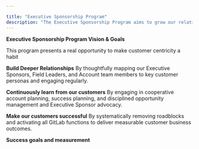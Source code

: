 ```yaml
---

title: "Executive Sponsorship Program"
description: "The Executive Sponsorship Program aims to grow our relationships with senior-level buyers and champions at our top customers, expand engagement to promote enterprise-wide platform adoption, and take a customer-centric approach to solving our customers' most challenging business problems."
---
```

**Executive Sponsorship Program Vision & Goals**

This program presents a real opportunity to make customer centricity a habit

**Build Deeper Relationships**
By thoughtfully mapping our Executive Sponsors, Field Leaders, and Account team members to key customer personas and engaging regularly.

**Continuously learn from our customers**
By engaging in cooperative account planning, success planning, and disciplined opportunity management and Executive Sponsor advocacy.

**Make our customers successful**
By systematically removing roadblocks and activating all GitLab functions to deliver measurable customer business outcomes.

**Success goals and measurement**